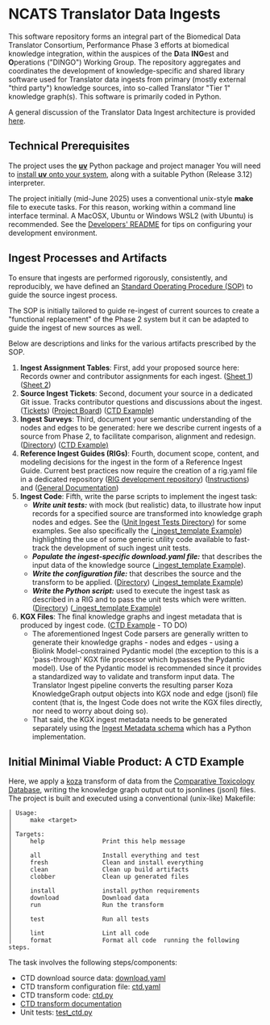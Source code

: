 # NCATS Translator Data Ingests

This software repository forms an integral part of the Biomedical Data Translator Consortium, Performance Phase 3 efforts at biomedical knowledge integration, within the auspices of the **D**ata **ING**est and **O**perations ("DINGO") Working Group.
The repository aggregates and coordinates the development of knowledge-specific and shared library software used for Translator data ingests from primary (mostly external "third party") knowledge sources, into so-called Translator "Tier 1" knowledge graph(s). This software is primarily coded in Python.

A general discussion of the Translator Data Ingest architecture is provided [here](https://docs.google.com/presentation/d/11RaXtVAPX_i6MpD1XG2zQMwi81UxEXJuL5cu6FpcyHU).

## Technical Prerequisites

The project uses the [**uv**](https://docs.astral.sh/uv/) Python package and project manager You will need to [install **uv** onto your system](https://docs.astral.sh/uv/getting-started/installation/), along with a suitable Python (Release 3.12) interpreter.

The project initially (mid-June 2025) uses a conventional unix-style **make** file to execute tasks. For this reason, working within a command line interface terminal.  A MacOSX, Ubuntu or Windows WSL2 (with Ubuntu) is recommended. See the [Developers' README](DEVELOPERS_README.md) for tips on configuring your development environment.

## Ingest Processes and Artifacts
To ensure that ingests are performed rigorously, consistently, and reproducibly, we have defined an [Standard Operating Procedure (SOP)](https://github.com/NCATSTranslator/translator-ingests/blob/main/source-ingest-sop.md) to guide the source ingest process.  

The SOP is initially tailored to guide re-ingest of current sources to create a "functional replacement" of the Phase 2 system but it can be adapted to guide the ingest of new sources as well. 

Below are descriptions and links for the various artifacts prescribed by the SOP. 

1. **Ingest Assignment Tables**: First, add your proposed source here: Records owner and contributor assignments for each ingest. ([Sheet 1](https://docs.google.com/spreadsheets/d/1nbhTsEb-FicBz1w69pnwCyyebq_2L8RNTLnIkGYp1co/edit?gid=506291936#gid=506291936)) ([Sheet 2](https://docs.google.com/spreadsheets/d/1nbhTsEb-FicBz1w69pnwCyyebq_2L8RNTLnIkGYp1co/edit?gid=1969427496#gid=1969427496)) 
2. **Source Ingest Tickets**: Second, document your source in a dedicated Git issue. Tracks contributor questions and discussions about the ingest. ([Tickets](https://github.com/NCATSTranslator/Data-Ingest-Coordination-Working-Group/issues?q=state%3Aopen%20label%3A%22source%20ingest%22)) ([Project Board](https://github.com/orgs/NCATSTranslator/projects/33/views/1?layout=board)) ([CTD Example](https://github.com/NCATSTranslator/Data-Ingest-Coordination-Working-Group/issues?q=state%3Aopen%20label%3A%22source%20ingest%22))
3. **Ingest Surveys**: Third, document your semantic understanding of the nodes and edges to be generated: here we describe current ingests of a source from Phase 2, to facilitate comparison, alignment and redesign. ([Directory](https://drive.google.com/drive/folders/1temEMKNvfMXKkC-6G4ssXG06JXYXY4gT)) ([CTD Example)](https://docs.google.com/spreadsheets/d/1R9z-vywupNrD_3ywuOt_sntcTrNlGmhiUWDXUdkPVpM/edit?gid=0#gid=0)
4. **Reference Ingest Guides (RIGs)**: Fourth, document scope, content, and modeling decisions for the ingest in the form of a Reference Ingest Guide. Current best practices now require the creation of a rig.yaml file in a dedicated repository ([RIG development repository](https://github.com/biolink/resource-ingest-guide-schema)) ([Instructions](https://github.com/biolink/resource-ingest-guide-schema?tab=readme-ov-file#working-with-rigs)) and ([General Documentation](https://biolink.github.io/resource-ingest-guide-schema/))
5. **Ingest Code**: Fifth, write the parse scripts to implement the ingest task:
   - _**Write unit tests:**_ with mock (but realistic) data, to illustrate how input records for a specified source are transformed into knowledge graph nodes and edges.  See the ([Unit Ingest Tests Directory](https://github.com/NCATSTranslator/translator-ingests/blob/main/tests/unit/ingests)) for some examples. See also specifically the ([_ingest_template Example](https://github.com/NCATSTranslator/translator-ingests/blob/main/tests/unit/_ingest_template/test_ingest_template.py)) highlighting the use of some generic utility code available to fast-track the development of such ingest unit tests.
   - _**Populate the ingest-specific download.yaml file:**_ that describes the input data of the knowledge source ([_ingest_template Example](https://github.com/NCATSTranslator/translator-ingests/blob/main/src/translator_ingest/ingests/_ingest_template/download.yaml)).
   - _**Write the configuration file:**_ that describes the source and the transform to be applied. ([Directory](https://github.com/NCATSTranslator/translator-ingests/tree/main/src/translator_ingest/ingests)) ([_ingest_template Example](https://github.com/NCATSTranslator/translator-ingests/blob/main/src/translator_ingest/ingests/_ingest_template/_ingest_template.yaml))
   - _**Write the Python script:**_ used to execute the ingest task as described in a RIG and to pass the unit tests which were written. ([Directory](https://github.com/NCATSTranslator/translator-ingests/tree/main/src/translator_ingest/ingests)) ([_ingest_template Example](https://github.com/NCATSTranslator/translator-ingests/blob/main/src/translator_ingest/ingests/_ingest_template/_ingest_template.py))
6. **KGX Files**: The final knowledge graphs and ingest metadata that is produced by ingest code. ([CTD Example]() - TO DO)
   - The aforementioned Ingest Code parsers are generally written to generate their knowledge graphs - nodes and edges - using a Biolink Model-constrained Pydantic model (the exception to this is a 'pass-through' KGX file processor which bypasses the Pydantic model). Use of the Pydantic model is recommended since it provides a standardized way to validate and transform input data. The Translator Ingest pipeline converts the resulting parser Koza KnowledgeGraph output objects into KGX node and edge (jsonl) file content (that is, the Ingest Code does not write the KGX files directly, nor need to worry about doing so).
   - That said, the KGX ingest metadata needs to be generated separately using the [Ingest Metadata schema](https://github.com/biolink/ingest-metadata) which has a Python implementation.


## Initial Minimal Viable Product: A CTD Example

Here, we apply a [koza](https://koza.monarchinitiative.org/) transform of data from the [Comparative Toxicology Database](https://ctdbase.org/), writing the knowledge graph output out to jsonlines (jsonl) files. The project is built and executed using a conventional (unix-like) Makefile:

    │ Usage:
    │     make <target>
    │
    │ Targets:
    │     help                Print this help message
    │ 
    │     all                 Install everything and test
    │     fresh               Clean and install everything
    │     clean               Clean up build artifacts
    │     clobber             Clean up generated files
    │
    │     install             install python requirements
    │     download            Download data
    │     run                 Run the transform
    │
    │     test                Run all tests
    │
    │     lint                Lint all code
    │     format              Format all code  running the following steps.

The task involves the following steps/components:

- CTD download source data: [download.yaml](./src/translator_ingest/ingests/ctd/download.yaml)
- CTD transform configuration file: [ctd.yaml](./src/translator_ingest/ingests/ctd/ctd.yaml)
- CTD transform code: [ctd.py](./src/translator_ingest/ingests/ctd/ctd.py)
- [CTD transform documentation](./src/translator_ingest/ingests/ctd/README.md)
- Unit tests: [test_ctd.py](./tests/unit/ctd/test_ctd.py)

